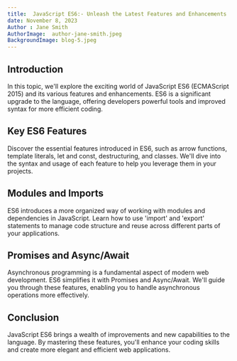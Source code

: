```yaml
---
title:  JavaScript ES6:- Unleash the Latest Features and Enhancements
date: November 8, 2023
Author : Jane Smith
AuthorImage:  author-jane-smith.jpeg
BackgroundImage: blog-5.jpeg
---
```



## Introduction

In this topic, we'll explore the exciting world of JavaScript ES6 (ECMAScript 2015) and its various features and enhancements. ES6 is a significant upgrade to the language, offering developers powerful tools and improved syntax for more efficient coding.

## Key ES6 Features

Discover the essential features introduced in ES6, such as arrow functions, template literals, let and const, destructuring, and classes. We'll dive into the syntax and usage of each feature to help you leverage them in your projects.

## Modules and Imports

ES6 introduces a more organized way of working with modules and dependencies in JavaScript. Learn how to use 'import' and 'export' statements to manage code structure and reuse across different parts of your applications.

## Promises and Async/Await

Asynchronous programming is a fundamental aspect of modern web development. ES6 simplifies it with Promises and Async/Await. We'll guide you through these features, enabling you to handle asynchronous operations more effectively.

## Conclusion

JavaScript ES6 brings a wealth of improvements and new capabilities to the language. By mastering these features, you'll enhance your coding skills and create more elegant and efficient web applications.
